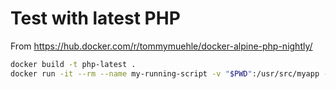 # Test with latest PHP

From https://hub.docker.com/r/tommymuehle/docker-alpine-php-nightly/

```bash
docker build -t php-latest .
docker run -it --rm --name my-running-script -v "$PWD":/usr/src/myapp -w /usr/src/myapp php-latest php your-script.php
```
